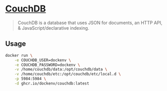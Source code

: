# [CouchDB](https://hub.docker.com/_/percona)

> CouchDB is a database that uses JSON for documents, an HTTP API, & JavaScript/declarative indexing.

## Usage

```bash
docker run \
    -e COUCHDB_USER=dockenv \
    -e COUCHDB_PASSWORD=dockenv \
    -v /home/couchdb/data:/opt/couchdb/data \
    -v /home/couchdb/etc:/opt/couchdb/etc/local.d \
    -p 5984:5984 \
    -d ghcr.io/dockenv/couchdb:latest
```